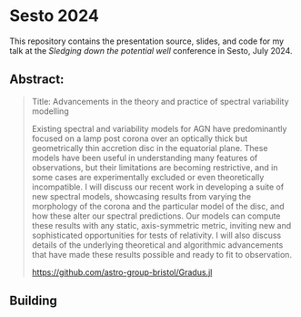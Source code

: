 # Sesto 2024

This repository contains the presentation source, slides, and code for my talk at the _Sledging down the potential well_ conference in Sesto, July 2024.

## Abstract:

> Title: Advancements in the theory and practice of spectral variability
> modelling
>
> Existing spectral and variability models for AGN have predominantly focused
> on a lamp post corona over an optically thick but geometrically thin
> accretion disc in the equatorial plane. These models have been useful in
> understanding many features of observations, but their limitations are
> becoming restrictive, and in some cases are experimentally excluded or even
> theoretically incompatible. I will discuss our recent work in developing a
> suite of new spectral models, showcasing results from varying the morphology
> of the corona and the particular model of the disc, and how these alter our
> spectral predictions. Our models can compute these results with any static,
> axis-symmetric metric, inviting new and sophisticated opportunities for tests
> of relativity. I will also discuss details of the underlying theoretical and
> algorithmic advancements that have made these results possible and ready to
> fit to observation.
>
> https://github.com/astro-group-bristol/Gradus.jl

## Building
